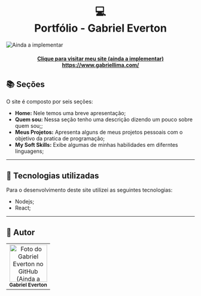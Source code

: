 <h1 align="center">
  💻<br>Portfólio - Gabriel Everton
</h1>

![Ainda a implementar](assets/image/preview.png)

<h4 align="center"><a href="">Clique para visitar meu site (ainda a implementar) https://www.gabriellima.com/</a></h4>

## 📚 Seções

O site é composto por seis seções:

- **Home:** Nele temos uma breve apresentação;
- **Quem sou:** Nessa seção tenho uma descrição dizendo um pouco sobre quem sou;;
- **Meus Projetos:** Apresenta alguns de meus projetos pessoais com o objetivo da pratica de programaçâo;
- **My Soft Skills:** Exibe algumas de minhas habilidades em diferntes linguagens;

---

## 💼 Tecnologias utilizadas

Para o desenvolvimento deste site utilizei as seguintes tecnologias:

- Nodejs;
- React;


---

<h2>🦄 Autor</h2>

<table>
  <tr>
    <td align="center">
      <a >
        <img src="assets/image/preview.png" width="100px;" alt="Foto do Gabriel Everton no GitHub (Ainda a implementar)"/><br>
        <sub>
          <b>Gabriel Everton</b>
        </sub>
      </a>
    </td>
  </tr>
</table>
